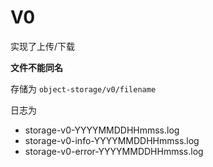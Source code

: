 # V0

实现了上传/下载

**文件不能同名**

存储为 `object-storage/v0/filename`

日志为 

- storage-v0-YYYYMMDDHHmmss.log 
- storage-v0-info-YYYYMMDDHHmmss.log 
- storage-v0-error-YYYYMMDDHHmmss.log